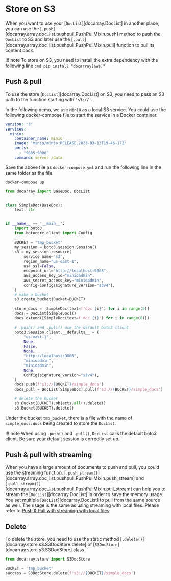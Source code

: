 # Store on S3
When you want to use your [`DocList`][docarray.DocList] in another place, you can use the 
[`.push`][docarray.array.doc_list.pushpull.PushPullMixin.push] method to push the `DocList` to S3 and later use the
[`.pull`][docarray.array.doc_list.pushpull.PushPullMixin.pull] function to pull its content back. 

!!! note
    To store on S3, you need to install the extra dependency with the following line
    ```cmd
    pip install "docarray[aws]"
    ```

## Push & pull
To use the store [`DocList`][docarray.DocList] on S3, you need to pass an S3 path to the function starting with `'s3://'`.

In the following demo, we use `MinIO` as a local S3 service. You could use the following docker-compose file to start the service in a Docker container.

```yaml
version: "3"
services:
  minio:
    container_name: minio
    image: "minio/minio:RELEASE.2023-03-13T19-46-17Z"
    ports:
      - "9005:9000"
    command: server /data
```
Save the above file as `docker-compose.yml` and run the following line in the same folder as the file.
```cmd
docker-compose up
```

```python
from docarray import BaseDoc, DocList


class SimpleDoc(BaseDoc):
    text: str


if __name__ == '__main__':
    import boto3
    from botocore.client import Config

    BUCKET = 'tmp_bucket'
    my_session = boto3.session.Session()
    s3 = my_session.resource(
        service_name='s3',
        region_name="us-east-1",
        use_ssl=False,
        endpoint_url="http://localhost:9005",
        aws_access_key_id="minioadmin",
        aws_secret_access_key="minioadmin",
        config=Config(signature_version="s3v4"),
    )
    # make a bucket
    s3.create_bucket(Bucket=BUCKET)

    store_docs = [SimpleDoc(text=f'doc {i}') for i in range(8)]
    docs = DocList[SimpleDoc]()
    docs.extend([SimpleDoc(text=f'doc {i}') for i in range(8)])

    # .push() and .pull() use the default boto3 client
    boto3.Session.client.__defaults__ = (
        "us-east-1",
        None,
        False,
        None,
        "http://localhost:9005",
        "minioadmin",
        "minioadmin",
        None,
        Config(signature_version="s3v4"),
    )
    docs.push(f's3://{BUCKET}/simple_docs')
    docs_pull = DocList[SimpleDoc].pull(f's3://{BUCKET}/simple_docs')

    # delete the bucket
    s3.Bucket(BUCKET).objects.all().delete()
    s3.Bucket(BUCKET).delete()
```

Under the bucket `tmp_bucket`, there is a file with the name of `simple_docs.docs` being created to store the `DocList`.

!!! note
    When using `.push()` and `.pull()`, `DocList` calls the default boto3 client. Be sure your default session is correctly set up.


## Push & pull with streaming
When you have a large amount of documents to push and pull, you could use the streaming function. 
[`.push_stream()`][docarray.array.doc_list.pushpull.PushPullMixin.push_stream] and 
[`.pull_stream()`][docarray.array.doc_list.pushpull.PushPullMixin.pull_stream] can help you to stream the 
[`DocList`][docarray.DocList] in order to save the memory usage. You set multiple [`DocList`][docarray.DocList] to pull from the same source as well. The usage is the same as using streaming with local files. Please refer to [Push & Pull with streaming with local files](store_file.md#push-pull-with-streaming).


## Delete
To delete the store, you need to use the static method [`.delete()`][docarray.store.s3.S3DocStore.delete] of [`S3DocStore`][docarray.store.s3.S3DocStore] class.

```python
from docarray.store import S3DocStore

BUCKET = 'tmp_bucket'
success = S3DocStore.delete(f's3://{BUCKET}/simple_docs')
```
